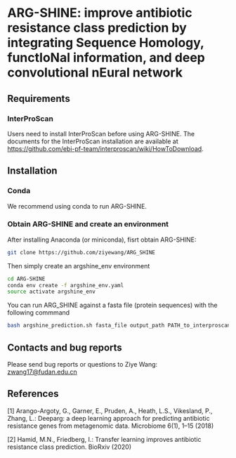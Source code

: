 # ARG-SHINE: improve antibiotic resistance class prediction by integrating Sequence Homology, functIoNal information, and deep convolutional nEural network

## <a name="requirement"></a>Requirements
### <a name="InterProScan"></a>InterProScan
Users need to install InterProScan before using ARG-SHINE. The documents for the InterProScan installation are available at https://github.com/ebi-pf-team/interproscan/wiki/HowToDownload.

## <a name="started"></a>Installation

### <a name="docker"></a>Conda

We recommend using conda to run ARG-SHINE.

### <a name="docker"></a>Obtain ARG-SHINE and create an environment
After installing Anaconda (or miniconda), fisrt obtain ARG-SHINE:

```sh
git clone https://github.com/ziyewang/ARG_SHINE
```
Then simply create an argshine_env environment 

```sh
cd ARG-SHINE
conda env create -f argshine_env.yaml
source activate argshine_env
```
You can run ARG_SHINE against a fasta file (protein sequences) with the following commmand
```sh
bash argshine_prediction.sh fasta_file output_path PATH_to_interproscan
```

## <a name="preprocessing"></a>Contacts and bug reports
Please send bug reports or questions to Ziye Wang: zwang17@fudan.edu.cn 

## <a name="preprocessing"></a>References
[1] Arango-Argoty, G., Garner, E., Pruden, A., Heath, L.S., Vikesland, P., Zhang, L.: Deeparg: a deep learning
approach for predicting antibiotic resistance genes from metagenomic data. Microbiome 6(1), 1–15 (2018)

[2] Hamid, M.N., Friedberg, I.: Transfer learning improves antibiotic resistance class prediction. BioRxiv (2020)
